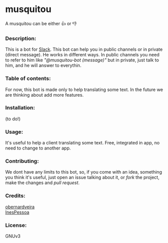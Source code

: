 # musquitou
A musquitou can be either :+1: or :-1:

### Description:
This is a bot for [Slack][slack]. This bot can help you in public channels or in private (direct message). He works in different ways. In public channels you need to refer to him like *"@musquitou-bot (message)"* but in private, just talk to him, and he will answer to everythin.

### Table of contents:
For now, this bot is made only to help translating some text. In the future we are thinking about add more features.

### Installation:
(to do!)

### Usage:
It's useful to help a client translating some text.
Free, integrated in app, no need to change to another app.

### Contributing:
We dont have any limits to this bot, so, if you come with an idea, something you think it's useful, just open an issue talking about it, or *fork* the project, make the changes and *pull request*. 

### Credits:
[obernardveira][obernardveirap]<br/>
[InesPessoa][inespessoap]

### License:
GNUv3

[slack]: <https://slack.com/>
[obernardveirap]: <https://github.com/obernardovieira>
[inespessoap]: <https://github.com/InesPessoa>

